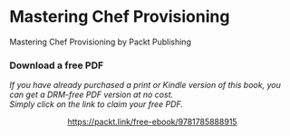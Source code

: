 


# Mastering Chef Provisioning
Mastering Chef Provisioning by Packt Publishing
### Download a free PDF

 <i>If you have already purchased a print or Kindle version of this book, you can get a DRM-free PDF version at no cost.<br>Simply click on the link to claim your free PDF.</i>
<p align="center"> <a href="https://packt.link/free-ebook/9781785888915">https://packt.link/free-ebook/9781785888915 </a> </p>